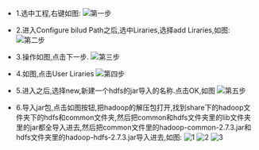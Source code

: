 - 1.选中工程,右键如图:
![第一步](https://upload-images.jianshu.io/upload_images/14467627-3441a0c3148b07e6.png?imageMogr2/auto-orient/strip%7CimageView2/2/w/1240)

- 2.进入Configure bilud Path之后,选中Liraries,选择add Liraries,如图:
![第二步](https://upload-images.jianshu.io/upload_images/14467627-89b010136e8bd275.png?imageMogr2/auto-orient/strip%7CimageView2/2/w/1240)

- 3.操作如图,点击下一步.
![第三步](https://upload-images.jianshu.io/upload_images/14467627-9b540df6661857b2.png?imageMogr2/auto-orient/strip%7CimageView2/2/w/1240)

- 4.如图,点击User Liraries
![第四步](https://upload-images.jianshu.io/upload_images/14467627-1620bae19401d455.png?imageMogr2/auto-orient/strip%7CimageView2/2/w/1240)

- 5.进入之后,选择new,新建一个hdfs的jar导入的名称.点击OK,如图
![第五步](https://upload-images.jianshu.io/upload_images/14467627-849cbaa82d1522af.png?imageMogr2/auto-orient/strip%7CimageView2/2/w/1240)

- 6.导入jar包,点击如图按钮,把hadoop的解压包打开,找到share下的hadoop文件夹下的hdfs和common文件夹,然后把common和hdfs文件夹里的lib文件夹里的jar都全导入进去,然后把common文件里的hadoop-common-2.7.3.jar和hdfs文件夹里的hadoop-hdfs-2.7.3.jar导入进去,如图:
![1](https://upload-images.jianshu.io/upload_images/14467627-2aca64c8d7864e21.png?imageMogr2/auto-orient/strip%7CimageView2/2/w/1240)
![2](https://upload-images.jianshu.io/upload_images/14467627-b40abcb7c09a6548.png?imageMogr2/auto-orient/strip%7CimageView2/2/w/1240)
![3](https://upload-images.jianshu.io/upload_images/14467627-010555e50e2dbd0b.png?imageMogr2/auto-orient/strip%7CimageView2/2/w/1240)
